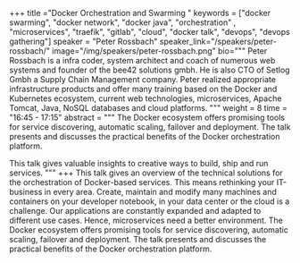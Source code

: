 +++
title ="Docker Orchestration and Swarming "
keywords = ["docker swarming", "docker network", "docker java", "orchestration" , "microservices",  "traefik", "gitlab", "cloud", "docker talk", "devops", "devops gathering"]
speaker = "Peter Rossbach"
speaker_link="/speakers/peter-rossbach/"
image="/img/speakers/peter-rossbach.png"
bio="""
Peter Rossbach is a infra coder, system architect and coach of numerous web systems and founder of the bee42 solutions gmbh. He is also CTO of Setlog Gmbh a Supply Chain Management company. Peter realized appropriate infrastructure products and offer many training based on the Docker and Kubernetes ecosystem, current web technologies, microservices, Apache Tomcat, Java, NoSQL databases and cloud platforms.
"""
weight = 8
time = "16:45 - 17:15"
abstract = """
The Docker ecosystem offers promising tools for service discovering, automatic scaling, failover and deployment. The talk presents and discusses the practical benefits of the Docker orchestration platform.

 This talk gives valuable insights to creative ways to build, ship and run services.
"""
+++
This talk gives an overview of the technical solutions for the orchestration of Docker-based services. This means rethinking your IT-business in every area. Create, maintain and modify many machines and containers on your developer notebook, in your data center or the cloud is a challenge. Our applications are constantly expanded and adapted to different use cases. Hence, microservices need a better environment. The Docker ecosystem offers promising tools for service discovering, automatic scaling, failover and deployment. The talk presents and discusses the practical benefits of the Docker orchestration platform.
